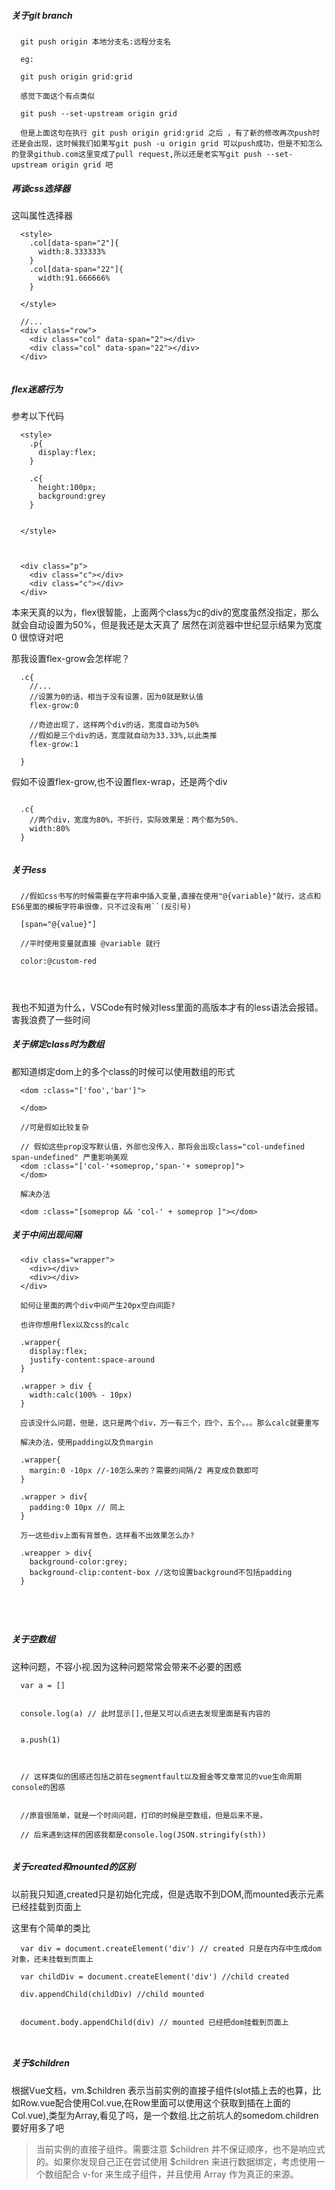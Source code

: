 ##### 关于git branch

```
  git push origin 本地分支名:远程分支名

  eg:

  git push origin grid:grid

  感觉下面这个有点类似

  git push --set-upstream origin grid 

  但是上面这句在执行 git push origin grid:grid 之后 ，有了新的修改再次push时还是会出现，这时候我们如果写git push -u origin grid 可以push成功，但是不知怎么的登录github.com这里变成了pull request,所以还是老实写git push --set-upstream origin grid 吧
```


##### 再谈css选择器

  这叫属性选择器


```
  <style>
    .col[data-span="2"]{
      width:8.333333%
    }
    .col[data-span="22"]{
      width:91.666666%
    }  
  
  </style>

  //...
  <div class="row">
    <div class="col" data-span="2"></div>
    <div class="col" data-span="22"></div>
  </div>


```


##### flex迷惑行为

参考以下代码
```
  <style>
    .p{
      display:flex;
    }  

    .c{
      height:100px;
      background:grey
    }
  
  
  </style>



  <div class="p">
    <div class="c"></div>
    <div class="c"></div>
  </div>

```

本来天真的以为，flex很智能，上面两个class为c的div的宽度虽然没指定，那么就会自动设置为50%，但是我还是太天真了
居然在浏览器中世纪显示结果为宽度0 很惊讶对吧


那我设置flex-grow会怎样呢？
```
  .c{
    //...
    //设置为0的话，相当于没有设置，因为0就是默认值
    flex-grow:0

    //奇迹出现了，这样两个div的话，宽度自动为50%
    //假如是三个div的话，宽度就自动为33.33%,以此类推
    flex-grow:1

  }
```

假如不设置flex-grow,也不设置flex-wrap，还是两个div

```

  .c{
    //两个div，宽度为80%，不折行，实际效果是：两个都为50%.
    width:80%
  }


```

##### 关于less

```
  //假如css书写的时候需要在字符串中插入变量,直接在使用"@{variable}"就行，这点和ES6里面的模板字符串很像，只不过没有用``(反引号)

  [span="@{value}"]

  //平时使用变量就直接 @variable 就行

  color:@custom-red




```
我也不知道为什么，VSCode有时候对less里面的高版本才有的less语法会报错。害我浪费了一些时间

##### 关于绑定class时为数组

都知道绑定dom上的多个class的时候可以使用数组的形式

```
  <dom :class="['foo','bar']">

  </dom>

  //可是假如比较复杂

  // 假如这些prop没写默认值，外部也没传入，那将会出现class="col-undefined span-undefined" 严重影响美观
  <dom :class="['col-'+someprop,'span-'+ someprop]">
  </dom>

  解决办法

  <dom :class="[someprop && 'col-' + someprop ]"></dom>

```

##### 关于中间出现间隔

```
  <div class="wrapper">
    <div></div>
    <div></div>
  </div>

  如何让里面的两个div中间产生20px空白间距?

  也许你想用flex以及css的calc

  .wrapper{
    display:flex;
    justify-content:space-around
  }

  .wrapper > div {
    width:calc(100% - 10px)
  }

  应该没什么问题，但是，这只是两个div，万一有三个，四个，五个。。。那么calc就要重写

  解决办法，使用padding以及负margin 

  .wrapper{
    margin:0 -10px //-10怎么来的？需要的间隔/2 再变成负数即可
  }

  .wrapper > div{
    padding:0 10px // 同上
  } 

  万一这些div上面有背景色，这样看不出效果怎么办?

  .wreapper > div{
    background-color:grey;
    background-clip:content-box //这句设置background不包括padding
  }





```



##### 关于空数组

这种问题，不容小视.因为这种问题常常会带来不必要的困惑

```
  var a = []


  console.log(a) // 此时显示[],但是又可以点进去发现里面是有内容的


  a.push(1)



  // 这样类似的困惑还包括之前在segmentfault以及掘金等文章常见的vue生命周期console的困惑


  //原音很简单，就是一个时间问题，打印的时候是空数组，但是后来不是。

  // 后来遇到这样的困惑我都是console.log(JSON.stringify(sth))


```



##### 关于created和mounted的区别       

以前我只知道,created只是初始化完成，但是选取不到DOM,而mounted表示元素已经挂载到页面上

这里有个简单的类比

```
  var div = document.createElement('div') // created 只是在内存中生成dom对象，还未挂载到页面上

  var childDiv = document.createElement('div') //child created

  div.appendChild(childDiv) //child mounted


  document.body.appendChild(div) // mounted 已经把dom挂载到页面上



```

##### 关于$children

根据Vue文档，vm.$children 表示当前实例的直接子组件(slot插上去的也算，比如Row.vue配合使用Col.vue,在Row里面可以使用这个获取到插在上面的Col.vue),类型为Array<Vue instance>,看见了吗，是一个数组.比之前坑人的somedom.children要好用多了吧

> 当前实例的直接子组件。需要注意 $children 并不保证顺序，也不是响应式的。如果你发现自己正在尝试使用 $children 来进行数据绑定，考虑使用一个数组配合 v-for 来生成子组件，并且使用 Array 作为真正的来源。















